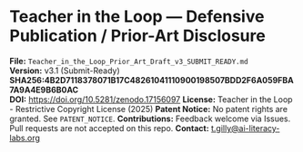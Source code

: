 # Teacher in the Loop — Defensive Publication / Prior-Art Disclosure
**File:** `Teacher_in_the_Loop_Prior_Art_Draft_v3_SUBMIT_READY.md`  
**Version:** v3.1 (Submit-Ready)  
**SHA256:4B2D7118378071B17C48261041110900198507BDD2F6A059FBA7A9A4E9B6B0AC**  
**DOI:**  https://doi.org/10.5281/zenodo.17156097
**License:** Teacher in the Loop - Restrictive Copyright License (2025)
**Patent Notice:** No patent rights are granted. See `PATENT_NOTICE`.
**Contributions:** Feedback welcome via Issues. Pull requests are not accepted on this repo.
**Contact:** t.gilly@ai-literacy-labs.org

